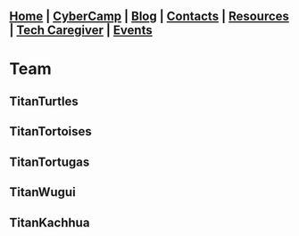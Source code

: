 ## [Home](./index.html) | [CyberCamp](./cybercamp.html) | [Blog](./blog.html) | [Contacts](./contacts.html) | [Resources](./resources.html) | [Tech Caregiver](./techcg.html) | [Events](./events.html)
# Team

## TitanTurtles

## TitanTortoises

## TitanTortugas

## TitanWugui

## TitanKachhua
